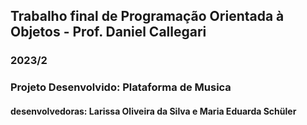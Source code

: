 ## Trabalho final de Programação Orientada à Objetos - Prof. Daniel Callegari
### 2023/2

### Projeto Desenvolvido: Plataforma de Musica
#### desenvolvedoras: Larissa Oliveira da Silva e Maria Eduarda Schüler
